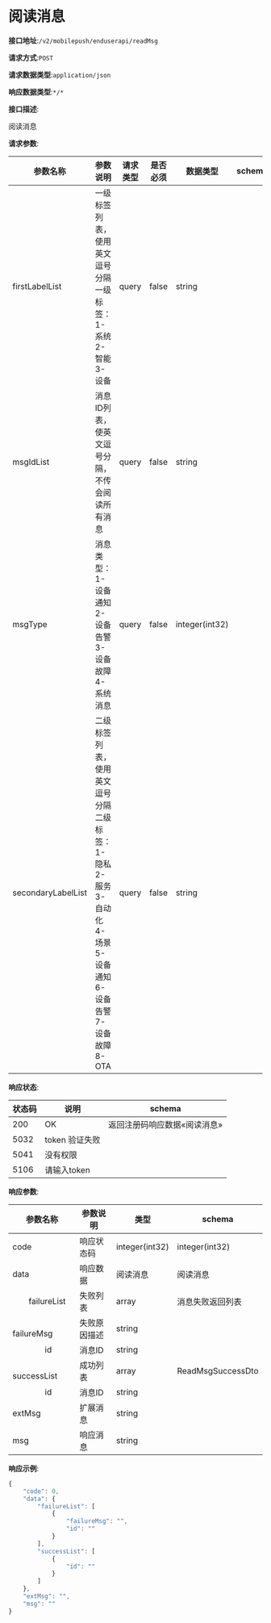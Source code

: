 # 阅读消息


**接口地址**:`/v2/mobilepush/enduserapi/readMsg`


**请求方式**:`POST`


**请求数据类型**:`application/json`


**响应数据类型**:`*/*`


**接口描述**:<p>阅读消息</p>


**请求参数**:


| 参数名称           | 参数说明                                                     | 请求类型 | 是否必须 | 数据类型       | schema |
| ------------------ | ------------------------------------------------------------ | -------- | -------- | -------------- | ------ |
| firstLabelList     | 一级标签列表，使用英文逗号分隔<br/>一级标签：1-系统  2-智能  3-设备 | query    | false    | string         |        |
| msgIdList          | 消息ID列表，使英文逗号分隔，不传会阅读所有消息               | query    | false    | string         |        |
| msgType            | 消息类型：1-设备通知  2-设备告警  3-设备故障  4-系统消息     | query    | false    | integer(int32) |        |
| secondaryLabelList | 二级标签列表，使用英文逗号分隔<br/>二级标签：1-隐私  2-服务  3-自动化  4-场景  5-设备通知  6-设备告警  7-设备故障  8-OTA | query    | false    | string         |        |


**响应状态**:


| 状态码 | 说明           | schema                       |
| ------ | -------------- | ---------------------------- |
| 200    | OK             | 返回注册码响应数据«阅读消息» |
| 5032   | token 验证失败 |                              |
| 5041   | 没有权限       |                              |
| 5106   | 请输入token    |                              |


**响应参数**:


| 参数名称                           | 参数说明     | 类型           | schema            |
| ---------------------------------- | ------------ | -------------- | ----------------- |
| code                               | 响应状态码   | integer(int32) | integer(int32)    |
| data                               | 响应数据     | 阅读消息       | 阅读消息          |
| &emsp;&emsp;failureList            | 失败列表     | array          | 消息失败返回列表  |
| &emsp;&emsp;&emsp;&emsp;failureMsg | 失败原因描述 | string         |                   |
| &emsp;&emsp;&emsp;&emsp;id         | 消息ID       | string         |                   |
| &emsp;&emsp;successList            | 成功列表     | array          | ReadMsgSuccessDto |
| &emsp;&emsp;&emsp;&emsp;id         | 消息ID       | string         |                   |
| extMsg                             | 扩展消息     | string         |                   |
| msg                                | 响应消息     | string         |                   |


**响应示例**:
```javascript
{
	"code": 0,
	"data": {
		"failureList": [
			{
				"failureMsg": "",
				"id": ""
			}
		],
		"successList": [
			{
				"id": ""
			}
		]
	},
	"extMsg": "",
	"msg": ""
}
```
